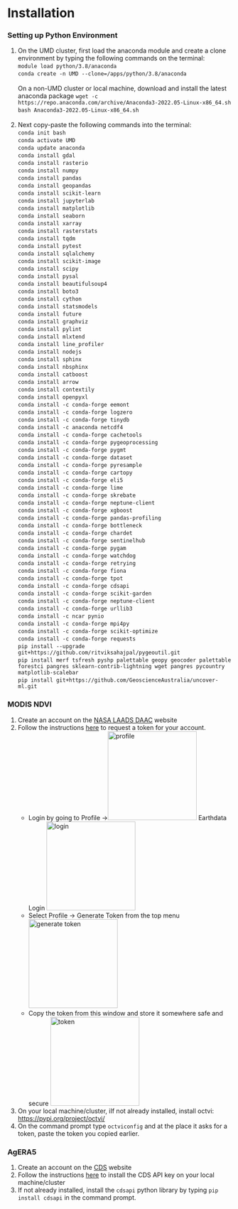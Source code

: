 # Installation


### Setting up Python Environment
1. On the UMD cluster, first load the anaconda module and create a clone environment by typing the 
following commands on the terminal:<br>
`module load python/3.8/anaconda`<br>
`conda create -n UMD --clone=/apps/python/3.8/anaconda` <br><br>
On a non-UMD cluster or local machine, download and install the latest anaconda package
`wget -c https://repo.anaconda.com/archive/Anaconda3-2022.05-Linux-x86_64.sh` <br>
`bash Anaconda3-2022.05-Linux-x86_64.sh`
<br><br>
2. Next copy-paste the following commands into the terminal:<br>
`conda init bash`<br>
`conda activate UMD`<br>
`conda update anaconda`<br>
`conda install gdal`<br>
`conda install rasterio`<br>
`conda install numpy`<br>
`conda install pandas`<br>
`conda install geopandas`<br>
`conda install scikit-learn`<br>
`conda install jupyterlab`<br>
`conda install matplotlib`<br>
`conda install seaborn`<br>
`conda install xarray`<br>
`conda install rasterstats`<br>
`conda install tqdm`<br>
`conda install pytest`<br>
`conda install sqlalchemy`<br>
`conda install scikit-image`<br>
`conda install scipy`<br>
`conda install pysal`<br>
`conda install beautifulsoup4`<br>
`conda install boto3`<br>
`conda install cython`<br>
`conda install statsmodels`<br>
`conda install future`<br>
`conda install graphviz`<br>
`conda install pylint`<br>
`conda install mlxtend`<br>
`conda install line_profiler`<br>
`conda install nodejs`<br>
`conda install sphinx`<br>
`conda install nbsphinx`<br>
`conda install catboost`<br>
`conda install arrow`<br>
`conda install contextily`<br>
`conda install openpyxl`<br>
`conda install -c conda-forge eemont`<br>
`conda install -c conda-forge logzero`<br>
`conda install -c conda-forge tinydb`<br>
`conda install -c anaconda netcdf4`<br>
`conda install -c conda-forge cachetools`<br>
`conda install -c conda-forge pygeoprocessing`<br>
`conda install -c conda-forge pygmt`<br>
`conda install -c conda-forge dataset`<br>
`conda install -c conda-forge pyresample`<br>
`conda install -c conda-forge cartopy`<br>
`conda install -c conda-forge eli5`<br>
`conda install -c conda-forge lime`<br>
`conda install -c conda-forge skrebate`<br>
`conda install -c conda-forge neptune-client`<br>
`conda install -c conda-forge xgboost`<br>
`conda install -c conda-forge pandas-profiling`<br>
`conda install -c conda-forge bottleneck`<br>
`conda install -c conda-forge chardet`<br>
`conda install -c conda-forge sentinelhub`<br>
`conda install -c conda-forge pygam`<br>
`conda install -c conda-forge watchdog`<br>
`conda install -c conda-forge retrying`<br>
`conda install -c conda-forge fiona`<br>
`conda install -c conda-forge tpot`<br>
`conda install -c conda-forge cdsapi`<br>
`conda install -c conda-forge scikit-garden`<br>
`conda install -c conda-forge neptune-client`<br>
`conda install -c conda-forge urllib3`<br>
`conda install -c ncar pynio`<br>
`conda install -c conda-forge mpi4py`<br>
`conda install -c conda-forge scikit-optimize`<br>
`conda install -c conda-forge requests`<br>
`pip install --upgrade git+https://github.com/ritviksahajpal/pygeoutil.git`   
`pip install merf tsfresh pyshp palettable geopy geocoder palettable forestci pangres sklearn-contrib-lightning wget pangres pycountry matplotlib-scalebar`<br>
`pip install git+https://github.com/GeoscienceAustralia/uncover-ml.git`

### MODIS NDVI
1. Create an account on the [NASA LAADS DAAC](https://ladsweb.modaps.eosdis.nasa.gov/) website
2. Follow the instructions [here](https://ladsweb.modaps.eosdis.nasa.gov/learn/download-files-using-laads-daac-tokens/) 
to request a token for your account.
   * Login by going to Profile -><img src="C:\Users\ishaa\Desktop\Tanzania_Rice\yield_forecasting\images\NDVI_Step2_img1.png" alt="profile" class="bg-primary" width="200px"> Earthdata Login <img src="C:\Users\ishaa\Desktop\Tanzania_Rice\yield_forecasting\images\NDVI_Step2_img2.png" alt="login" class="bg-primary" width="200px">
   * Select Profile -> Generate Token from the top menu <img src="C:\Users\ishaa\Desktop\Tanzania_Rice\yield_forecasting\images\NDVI_Step2_img3.png" alt="generate token" class="bg-primary" width="200px">
   * Copy the token from this window and store it somewhere safe and secure <img src="C:\Users\ishaa\Desktop\Tanzania_Rice\yield_forecasting\images\NDVI_Step2_img4.png" alt="token" class="bg-primary" width="200px">
3. On your local machine/cluster, iIf not already installed, 
install octvi: https://pypi.org/project/octvi/
4. On the command prompt type `octviconfig` and at the place it asks for a token, 
paste the token you copied earlier.

### AgERA5
1. Create an account on the [CDS](https://cds.climate.copernicus.eu) website 
2. Follow the instructions [here](https://cds.climate.copernicus.eu/api-how-to/)
to install the CDS API key on your local machine/cluster
3. If not already installed, install the `cdsapi` python library by typing `pip install cdsapi` in 
the command prompt.